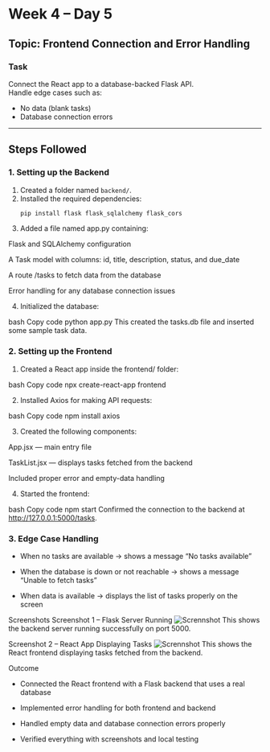 # Week 4 – Day 5  
## Topic: Frontend Connection and Error Handling

### **Task**
Connect the React app to a database-backed Flask API.  
Handle edge cases such as:
- No data (blank tasks)
- Database connection errors

---

## **Steps Followed**

### **1. Setting up the Backend**
1. Created a folder named `backend/`.  
2. Installed the required dependencies:
   ```bash
   pip install flask flask_sqlalchemy flask_cors
3. Added a file named app.py containing:

Flask and SQLAlchemy configuration

A Task model with columns: id, title, description, status, and due_date

A route /tasks to fetch data from the database

Error handling for any database connection issues

4. Initialized the database:

bash
Copy code
python app.py
This created the tasks.db file and inserted some sample task data.

### **2. Setting up the Frontend**
1. Created a React app inside the frontend/ folder:

bash
Copy code
npx create-react-app frontend

2. Installed Axios for making API requests:

bash
Copy code
npm install axios

3. Created the following components:

App.jsx — main entry file

TaskList.jsx — displays tasks fetched from the backend

Included proper error and empty-data handling

4. Started the frontend:

bash
Copy code
npm start
Confirmed the connection to the backend at http://127.0.0.1:5000/tasks.

### **3. Edge Case Handling**
- When no tasks are available → shows a message “No tasks available”

- When the database is down or not reachable → shows a message “Unable to fetch tasks”

- When data is available → displays the list of tasks properly on the screen

Screenshots
Screenshot 1 – Flask Server Running
![Scrennshot](./Images/w4d5a.PNG)
This shows the backend server running successfully on port 5000.

Screenshot 2 – React App Displaying Tasks
![Scrennshot](./Images/w4d5b.PNG)
This shows the React frontend displaying tasks fetched from the backend.

Outcome
- Connected the React frontend with a Flask backend that uses a real database

- Implemented error handling for both frontend and backend

- Handled empty data and database connection errors properly

- Verified everything with screenshots and local testing